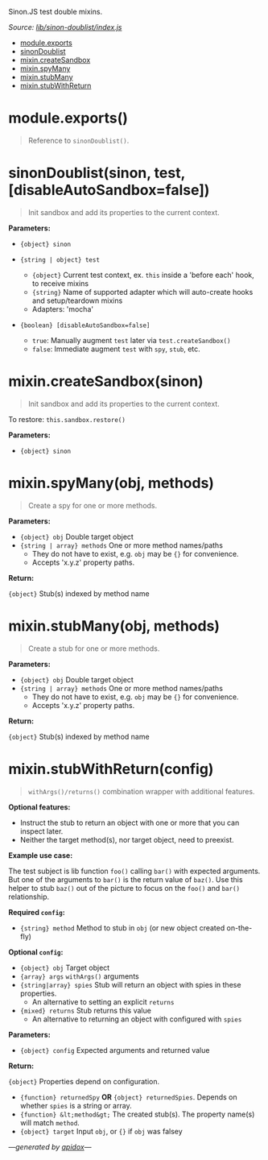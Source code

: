 Sinon.JS test double mixins.

_Source: [lib/sinon-doublist/index.js](../lib/sinon-doublist/index.js)_

- [module.exports](#moduleexports)
- [sinonDoublist](#sinondoublistsinon-test-disableautosandboxfalse)
- [mixin.createSandbox](#mixincreatesandboxsinon)
- [mixin.spyMany](#mixinspymanyobj-methods)
- [mixin.stubMany](#mixinstubmanyobj-methods)
- [mixin.stubWithReturn](#mixinstubwithreturnconfig)

# module.exports()

> Reference to `sinonDoublist()`.

# sinonDoublist(sinon, test, [disableAutoSandbox=false])

> Init sandbox and add its properties to the current context.

**Parameters:**

- `{object} sinon`
- `{string | object} test`
  - `{object}` Current test context, ex. `this` inside a 'before each' hook, to receive mixins
  - `{string}` Name of supported adapter which will auto-create hooks and setup/teardown mixins
  - Adapters: 'mocha'

- `{boolean} [disableAutoSandbox=false]`
  - `true`: Manually augment `test` later via `test.createSandbox()`
  - `false`: Immediate augment `test` with `spy`, `stub`, etc.

# mixin.createSandbox(sinon)

> Init sandbox and add its properties to the current context.

To restore: `this.sandbox.restore()`

**Parameters:**

- `{object} sinon`

# mixin.spyMany(obj, methods)

> Create a spy for one or more methods.

**Parameters:**

- `{object} obj` Double target object
- `{string | array} methods` One or more method names/paths
  - They do not have to exist, e.g. `obj` may be `{}` for convenience.
  - Accepts 'x.y.z' property paths.

**Return:**

`{object}` Stub(s) indexed by method name

# mixin.stubMany(obj, methods)

> Create a stub for one or more methods.

**Parameters:**

- `{object} obj` Double target object
- `{string | array} methods` One or more method names/paths
  - They do not have to exist, e.g. `obj` may be `{}` for convenience.
  - Accepts 'x.y.z' property paths.

**Return:**

`{object}` Stub(s) indexed by method name

# mixin.stubWithReturn(config)

> `withArgs()/returns()` combination wrapper with additional features.

**Optional features:**

- Instruct the stub to return an object with one or more that you can inspect later.
- Neither the target method(s), nor target object, need to preexist.

**Example use case:**

The test subject is lib function `foo()` calling `bar()`
with expected arguments. But one of the arguments to `bar()`
is the return value of `baz()`. Use this helper to stub `baz()`
out of the picture to focus on the `foo()` and `bar()` relationship.

**Required `config`:**

- `{string} method` Method to stub in `obj` (or new object created on-the-fly)

**Optional `config`:**

- `{object} obj` Target object
- `{array} args` `withArgs()` arguments
- `{string|array} spies` Stub will return an object with spies in these properties.
  - An alternative to setting an explicit `returns`
- `{mixed} returns` Stub returns this value
  - An alternative to returning an object with configured with `spies`

**Parameters:**

- `{object} config` Expected arguments and returned value

**Return:**

`{object}` Properties depend on configuration.

- `{function} returnedSpy` **OR** `{object} returnedSpies`. Depends on whether `spies` is a string or array.
- `{function} &lt;method&gt;` The created stub(s). The property name(s) will match `method`.
- `{object} target` Input `obj`, or `{}` if `obj` was falsey

_&mdash;generated by [apidox](https://github.com/codeactual/apidox)&mdash;_
